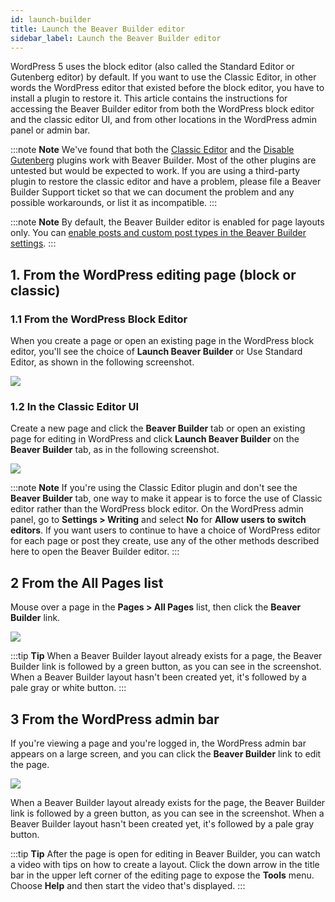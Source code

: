```yaml
---
id: launch-builder
title: Launch the Beaver Builder editor
sidebar_label: Launch the Beaver Builder editor
---
```


WordPress 5 uses the block editor (also called the Standard
Editor or Gutenberg editor) by default. If you want to use the Classic Editor, in other words the WordPress editor that existed before the block editor, you have to install a plugin to restore it. This article contains
the instructions for accessing the Beaver Builder editor from both the
WordPress block editor and the classic editor UI, and from other locations in
the WordPress admin panel or admin bar.

:::note **Note**
We've found
that both the [Classic Editor](https://wordpress.org/plugins/classic-editor/) and the [Disable Gutenberg](https://wordpress.org/plugins/disable-gutenberg/) plugins work with Beaver Builder. Most of the other plugins are untested but would be expected to work. If you are using a third-party plugin to restore the classic editor and have a problem, please file a Beaver Builder Support ticket so that we can document the problem and any possible workarounds, or list it as incompatible.
:::

:::note **Note**
By default, the Beaver Builder editor is enabled for page layouts only. You can [enable posts and custom post types in the Beaver Builder settings](/beaver-builder/management-migration/control-which-post-types-can-use-beaver-builder.md).
:::

## 1\. From the WordPress editing page (block or classic)

### 1.1 From the WordPress Block Editor

When you create a page or open an existing page in the WordPress block editor,
you'll see the choice of **Launch Beaver Builder** or Use Standard Editor, as shown in the following screenshot.

![](/img/the-basics-open-builder-editor-1.png)

### 1.2 In the Classic Editor UI

Create a new page  and click the **Beaver Builder** tab or open an existing page for editing in WordPress and click **Launch Beaver Builder** on the **Beaver Builder** tab, as in the following screenshot.

![](/img/the-basics-open-builder-editor-2.png)

:::note **Note**
If you're using the Classic Editor plugin and don't see the **Beaver Builder** tab, one way to make it
appear is to force the use of Classic editor rather than the WordPress block editor.
On the WordPress admin panel, go to **Settings > Writing** and select **No**
for **Allow users to switch editors**. If you want users to continue to have a
choice of WordPress editor for each page or post they create, use any of the
other methods described here to open the Beaver Builder editor.
:::

## 2 From the All Pages list

Mouse over a page in the **Pages > All Pages** list, then click the **Beaver Builder** link.

![](/img/the-basics-open-builder-editor-3.png)

:::tip **Tip**
When a Beaver Builder layout already exists for a page, the Beaver
Builder link is followed by a green button, as you can see in the screenshot.
When a Beaver Builder layout hasn't been created yet, it's followed by a pale
gray or white button.
:::

## 3 From the WordPress admin bar

If you're viewing a page and you're logged in, the WordPress admin bar appears
on a large screen, and you can click the **Beaver Builder** link to edit the
page.

![](/img/the-basics-open-builder-editor-4.png)

When a Beaver Builder layout already exists for the page, the Beaver Builder
link is followed by a green button, as you can see in the screenshot. When a
Beaver Builder layout hasn't been created yet, it's followed by a pale gray
button.

:::tip **Tip**
After the page is open for editing in Beaver Builder, you can watch a
video with tips on how to create a layout. Click the down arrow in the title
bar in the upper left corner of the editing page to expose the **Tools** menu.
Choose **Help** and then start the video that's displayed.
:::
